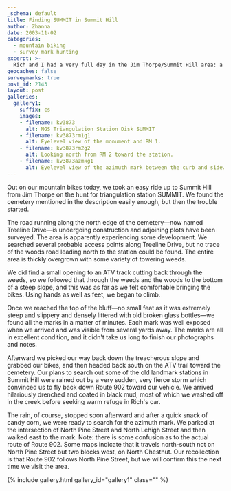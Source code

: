 ```yaml
---
_schema: default
title: Finding SUMMIT in Summit Hill
author: Zhanna
date: 2003-11-02
categories:
  - mountain biking
  - survey mark hunting
excerpt: >- 
  Rich and I had a very full day in the Jim Thorpe/Summit Hill area: a long mountain bike ride followed by a tricky triangulation station recovery and a drenching downpour!
geocaches: false
surveymarks: true
post_id: 2143
layout: post             
galleries:
  gallery1:
    suffix: cs
    images:
    - filename: kv3873
      alt: NGS Triangulation Station Disk SUMMIT
    - filename: kv3873rm1g1
      alt: Eyelevel view of the monument and RM 1.
    - filename: kv3873rm2g2
      alt: Looking north from RM 2 toward the station.
    - filename: kv3873azmkg1
      alt: Eyelevel view of the azimuth mark between the curb and sidewalk.   
---
```


Out on our mountain bikes today, we took an easy ride up to Summit Hill from Jim Thorpe on the hunt for triangulation station SUMMIT. We found the cemetery mentioned in the description easily enough, but then the trouble started. 

The road running along the north edge of the cemetery—now named Treeline Drive—is undergoing construction and adjoining plots have been surveyed. The area is apparently experiencing some development. We searched several probable access points along Treeline Drive, but no trace of the woods road leading north to the station could be found. The entire area is thickly overgrown with some variety of towering weeds. 

We did find a small opening to an ATV track cutting back through the weeds, so we followed that through the weeds and the woods to the bottom of a steep slope, and this was as far as we felt comfortable bringing the bikes. Using hands as well as feet, we began to climb.

Once we reached the top of the bluff—no small feat as it was extremely steep and slippery and densely littered with old broken glass bottles—we found all the marks in a matter of minutes. Each mark was well exposed when we arrived and was visible from several yards away. The marks are all in excellent condition, and it didn't take us long to finish our photographs and notes.

Afterward we picked our way back down the treacherous slope and grabbed our bikes, and then headed back south on the ATV trail toward the cemetery. Our plans to search out some of the old landmark stations in Summit Hill were rained out by a very sudden, very fierce storm which convinced us to fly back down Route 902 toward our vehicle. We arrived hilariously drenched and coated in black mud, most of which we washed off in the creek before seeking warm refuge in Rich's car.

The rain, of course, stopped soon afterward and after a quick snack of candy corn, we were ready to search for the azimuth mark. We parked at the intersection of North Pine Street and North Lehigh Street and then walked east to the mark. Note: there is some confusion as to the actual route of Route 902. Some maps indicate that it travels north-south not on North Pine Street but two blocks west, on North Chestnut. Our recollection is that Route 902 follows North Pine Street, but we will confirm this the next time we visit the area.

{% include gallery.html gallery_id="gallery1" class="" %}